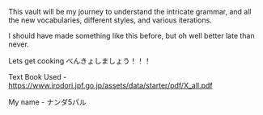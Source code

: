 
This vault will be my journey to understand the intricate grammar, and all the new vocabularies, different styles, and various iterations. 

I should have made something like this before, but oh well better late than never.


Lets get cooking
べんきょしましょう！！！

Text Book Used - https://www.irodori.jpf.go.jp/assets/data/starter/pdf/X_all.pdf

My name - ナンダ5パル　
